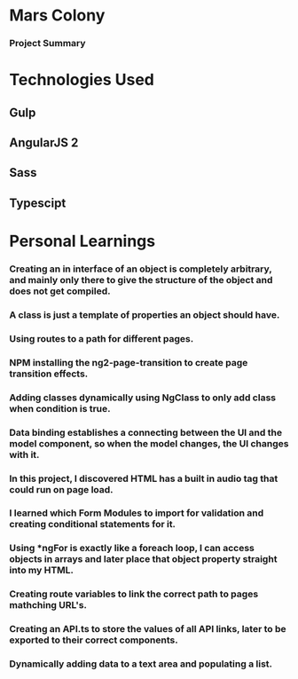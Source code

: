 # Mars Colony #

### Project Summary ###

# Technologies Used

## Gulp
## AngularJS 2
## Sass
## Typescipt

# Personal Learnings

### Creating an in interface of an object is completely arbitrary, and mainly only there to give the structure of the object and does not get compiled.

### A class is just a template of properties an object should have.

### Using routes to a path for different pages.

### NPM installing the ng2-page-transition to create page transition effects.

### Adding classes dynamically using NgClass to only add class when condition is true.

### Data binding establishes a connecting between the UI and the model component, so when the model changes, the UI changes with it.

### In this project, I discovered HTML has a built in audio tag that could run on page load.

### I learned which Form Modules to import for validation and creating conditional statements for it.

### Using *ngFor is exactly like a foreach loop, I can access objects in arrays and later place that object property straight into my HTML.

### Creating route variables to link the correct path to pages mathching URL's.

### Creating an API.ts to store the values of all API links, later to be exported to their correct components.

### Dynamically adding data to a text area and populating a list.
